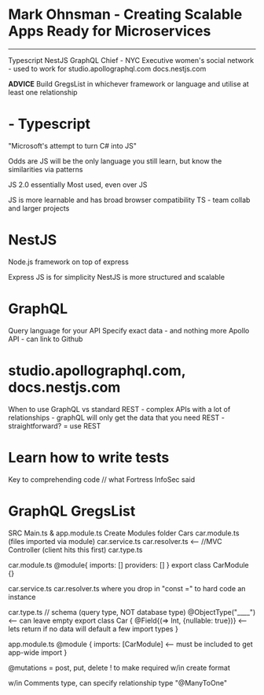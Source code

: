 #   Mark Ohnsman - Creating Scalable Apps Ready for Microservices
************************
Typescript NestJS GraphQL
Chief - NYC Executive women's social network
    - used to work for 
studio.apollographql.com
docs.nestjs.com

**ADVICE**
Build GregsList in whichever framework or language and utilise at least one relationship
#
# - Typescript
"Microsoft's attempt to turn C# into JS"

Odds are JS will be the only language you still learn, but know the similarities via patterns

JS 2.0 essentially
Most used, even over JS

JS is more learnable and has broad browser compatibility
TS - team collab and larger projects
# NestJS
Node.js framework on top of express

Express JS is for simplicity
NestJS is more structured and scalable
# GraphQL
Query language for your API
Specify exact data - and nothing more
Apollo API - can link to Github
# studio.apollographql.com, docs.nestjs.com

When to use GraphQL vs standard REST
    - complex APIs with a lot of relationships
        - graphQL will only get the data that you need
REST - straightforward? = use REST

# Learn how to write tests
Key to comprehending code // what Fortress InfoSec said
# GraphQL GregsList
SRC
    Main.ts & app.module.ts
    Create Modules folder
        Cars
            car.module.ts (files imported via module)
            car.service.ts
            car.resolver.ts <-- //MVC Controller
                (client hits this first)
            car.type.ts

car.module.ts
    @module{
            imports: []
            providers: []
            }
            export class CarModule {}

car.service.ts
car.resolver.ts
where you drop in "const =" to hard code an instance

car.type.ts
// schema (query type, NOT database type)
@ObjectType("____") <-- can leave empty
export class Car {
    @Field{(=> Int, {nullable: true})} <-- lets return if no data
    will default a few import types
}

app.module.ts
@module {
    imports: [CarModule]    <-- must be included to get app-wide import
}

@mutations = post, put, delete
! to make required w/in create format

w/in Comments type, can specify relationship type "@ManyToOne"
